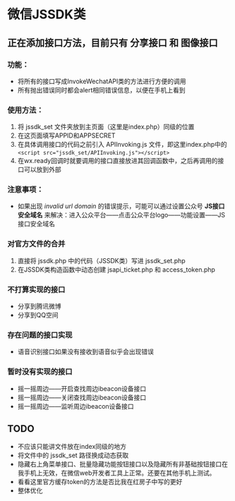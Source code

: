 # 微信JSSDK类

## 正在添加接口方法，目前只有 分享接口 和 图像接口


### 功能：
* 将所有的接口写成InvokeWechatAPI类的方法进行方便的调用
* 所有抛出错误同时都会alert相同错误信息，以便在手机上看到

### 使用方法：
1. 将 jssdk_set 文件夹放到主页面（这里是index.php）同级的位置
2. 在这页面填写APPID和APPSECRET
3. 在具体调用接口的代码之前引入 APIInvoking.js 文件，即这里index.php中的 ```<script src="jssdk_set/APIInvoking.js"></script>```
4. 在wx.ready回调时就要调用的接口直接放进其回调函数中，之后再调用的接口可以放到外部

### 注意事项：
* 如果出现 *invalid url domain* 的错误提示，可能可以通过设置公众号 **JS接口安全域名** 来解决：进入公众平台——点击公众平台logo——功能设置——JS接口安全域名 

### 对官方文件的合并
1. 直接将 jssdk.php 中的代码（JSSDK类）写进 jssdk_set.php
2. 在JSSDK类构造函数中动态创建 jsapi_ticket.php 和 access_token.php


### 不打算实现的接口
* 分享到腾讯微博
* 分享到QQ空间

### 存在问题的接口实现
* 语音识别接口如果没有接收到语音似乎会出现错误



### 暂时没有实现的接口
* 摇一摇周边——开启查找周边ibeacon设备接口
* 摇一摇周边——关闭查找周边ibeacon设备接口
* 摇一摇周边——监听周边ibeacon设备接口

## TODO
* 不应该只能讲文件放在index同级的地方
* 将文件中的 jssdk_set 路径换成动态获取
* 隐藏右上角菜单接口、批量隐藏功能按钮接口以及隐藏所有非基础按钮接口在我手机上无效，在微信web开发者工具上正常。还要在其他手机上测试。
* 看看这里官方缓存token的方法是否比我在红房子中写的更好
* 整体优化